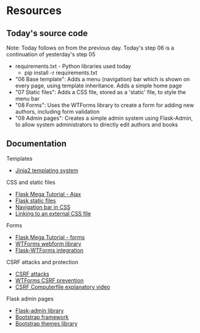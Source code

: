 # Resources

## Today's source code
Note: Today follows on from the previous day. Today's step 06 is a continuation of yesterday's step 05 

* requirements.txt - Python libraries used today
  * pip install -r requirements.txt
* "06 Base template": Adds a menu (navigation) bar which is shown on every page, using template inheritance. Adds a simple home page
* "07 Static files": Adds a CSS file, stored as a 'static' file, to style the menu bar 
* "08 Forms": Uses the WTForms library to create a form for adding new authors, including form validation
* "09 Admin pages": Creates a simple admin system using Flask-Admin, to allow system administrators to directly edit authors and books

## Documentation
Templates
* [Jinja2 templating system](https://jinja.palletsprojects.com/en/2.11.x/templates/#template-inheritance)

CSS and static files
* [Flask Mega Tutorial - Ajax](https://blog.miguelgrinberg.com/post/the-flask-mega-tutorial-part-xiv-ajax)
* [Flask static files](https://flask.palletsprojects.com/en/1.1.x/tutorial/static/)
* [Navigation bar in CSS](https://www.w3schools.com/csS/css_navbar_horizontal.asp)
* [Linking to an external CSS file](https://www.javatpoint.com/external-css)

Forms
* [Flask Mega Tutorial - forms](https://blog.miguelgrinberg.com/post/the-flask-mega-tutorial-part-iii-web-forms)
* [WTForms webform library](https://wtforms.readthedocs.io/en/2.3.x/)
* [Flask-WTForms integration](https://flask-wtf.readthedocs.io/en/stable/)

CSRF attacks and protection
* [CSRF attacks](https://en.wikipedia.org/wiki/Cross-site_request_forgery)
* [WTForms CSRF prevention](https://wtforms.readthedocs.io/en/2.3.x/csrf/)
* [CSRF Computerfile explanatory video](https://www.youtube.com/watch?v=vRBihr41JTo)

Flask admin pages
* [Flask-admin library](https://flask-admin.readthedocs.io/en/latest/)
* [Bootstrap framework](https://getbootstrap.com/docs/5.0/getting-started/introduction/)
* [Bootstrap themes library](https://bootswatch.com/)

